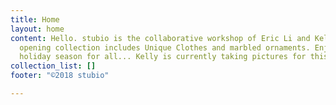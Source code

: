 ```yaml
---
title: Home
layout: home
content: Hello. stubio is the collaborative workshop of Eric Li and Kelly Tan. Our
  opening collection includes Unique Clothes and marbled ornaments. Enjoy!! A busy
  holiday season for all... Kelly is currently taking pictures for this site!
collection_list: []
footer: "©2018 stubio"

---
```

